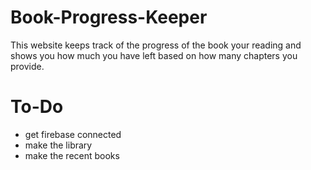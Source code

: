# Book-Progress-Keeper
 This website keeps track of the progress of the book your reading and shows you how much you have left based on how many chapters you provide.

# To-Do
- get firebase connected
- make the library
- make the recent books